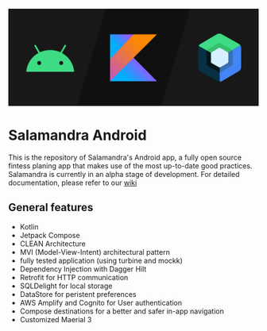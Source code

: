 ![](android_banner.png)

# Salamandra Android
This is the repository of Salamandra's Android app, a fully open source fintess planing app that makes use of the most up-to-date good practices. Salamandra is currently in an alpha stage of development. For detailed documentation, please refer to our [wiki](https://github.com/SalamandraApp/salamandra-android/wiki)
## General features
- Kotlin
- Jetpack Compose
- CLEAN Architecture
- MVI (Model-View-Intent) architectural pattern
- fully tested application (using turbine and mockk)
- Dependency Injection with Dagger Hilt
- Retrofit for HTTP communication
- SQLDelight for local storage
- DataStore for peristent preferences
- AWS Amplify and Cognito for User authentication
- Compose destinations for a better and safer in-app navigation
- Customized Maerial 3


